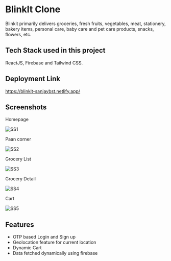 # BlinkIt Clone
Blinkit primarily delivers groceries, fresh fruits, vegetables, meat, stationery, bakery items, personal care, baby care and pet care products, snacks, flowers, etc.


## Tech Stack used in this project

ReactJS, Firebase and Tailwind CSS.



## Deployment Link

https://blinkit-sanjaybst.netlify.app/


## Screenshots 

Homepage

![SS1](https://github.com/sanjayBst/BlinkIt/assets/68372360/dd0370fb-ee70-47e5-892c-a86687da5015)

Paan corner

![SS2](https://github.com/sanjayBst/BlinkIt/assets/68372360/e8fd006c-713b-47a4-a763-6cd986cfc632)

Grocery List

![SS3](https://github.com/sanjayBst/BlinkIt/assets/68372360/2dca72f3-d70c-4910-b014-05929b8c9b57)

Grocery Detail

![SS4](https://github.com/sanjayBst/BlinkIt/assets/68372360/ace5d541-a0c9-4081-a443-ebd2ee4993fd)

Cart

![SS5](https://github.com/sanjayBst/BlinkIt/assets/68372360/e8f4c647-73b9-45a8-ba3f-d78b7fbfedc9)



## Features
 
- OTP based Login and Sign up
- Geolocation feature for current location
- Dynamic Cart
- Data fetched dynamically using firebase
